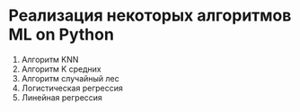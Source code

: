 # Реализация некоторых алгоритмов ML on Python
1. Алгоритм KNN
2. Алгоритм K средних
3. Алгоритм случайный лес
4. Логистическая регрессия
5. Линейная регрессия
